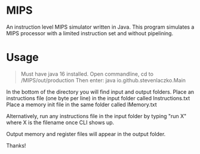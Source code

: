 # MIPS
An instruction level MIPS simulator written in Java.
This program simulates a MIPS processor with a limited instruction set and without pipelining.

# Usage
> Must have java 16 installed.
> Open commandline, cd to /MIPS/out/production
> Then enter: java io.github.stevenlaczko.Main

In the bottom of the directory you will find input and output folders.
Place an instructions file (one byte per line) in the input folder called Instructions.txt
Place a memory init file in the same folder called IMemory.txt

Alternatively, run any instructions file in the input folder by typing "run X" where X is the filename once CLI shows up.

Output memory and register files will appear in the output folder.

Thanks!
